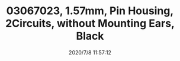 ﻿---
layout: post 
title: 03067023, 1.57mm, Pin Housing, 2Circuits, without Mounting  Ears, Black
tags: 1625
categories: wire-cable
overview: 1.57mm Diameter Standard .062" Pin and Socket Plug Housing, 2 Circuits, without Mounting Ears, Black
part_number: 03067023
thumb_img: static/202007/444-thumb-20200708195744.jpg
small_img: static/202007/444-20200708195744.jpg
date: 2020/7/8 11:57:12
---



